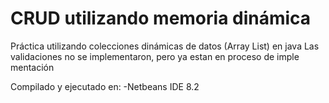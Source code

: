 # CRUD utilizando memoria dinámica 

Práctica utilizando colecciones dinámicas de datos (Array List) en java
Las validaciones no se implementaron, pero ya estan en proceso de imple
mentación


Compilado y ejecutado en:
  -Netbeans IDE 8.2
  
